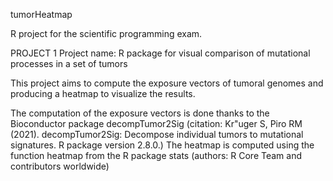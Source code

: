 tumorHeatmap

R project for the scientific programming exam.

PROJECT 1
Project name: R package for visual comparison of mutational processes in a set of tumors


This project aims to compute the exposure vectors of tumoral genomes and producing a heatmap to visualize the results.

The computation of the exposure vectors is done thanks to the Bioconductor package decompTumor2Sig (citation: Kr"uger S, Piro RM (2021). decompTumor2Sig: Decompose individual tumors to mutational signatures. R package version 2.8.0.)
The heatmap is computed using the function heatmap from the R package stats (authors: R Core Team and contributors worldwide)
